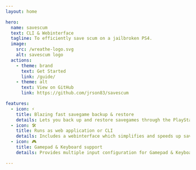 ```yaml
---
layout: home

hero:
  name: savescum
  text: CLI & Webinterface
  tagline: To efficiently save scum on a jailbroken PS4.
  image:
    src: /wreathe-logo.svg
    alt: savescum logo
  actions:
    - theme: brand
      text: Get Started
      link: /guide/
    - theme: alt
      text: View on GitHub
      link: https://github.com/jrson83/savescum

features:
  - icon: ⚡
    title: Blazing fast savegame backup & restore
    details: Lets you back up and restore savegames through the PlayStation 4 FTP server.
  - icon: 🛠️
    title: Runs as web application or CLI
    details: Includes a webinterface which simplifies and speeds up save scumming.
  - icon: 🎮
    title: Gamepad & Keyboard support
    details: Provides multiple input configuration for Gamepad & Keyboard hotkeys.

---
```

